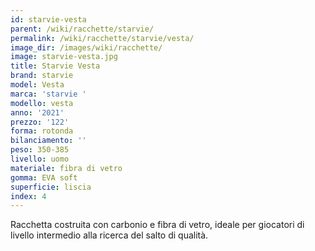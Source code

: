 ```yaml
---
id: starvie-vesta
parent: /wiki/racchette/starvie/
permalink: /wiki/racchette/starvie/vesta/
image_dir: /images/wiki/racchette/
image: starvie-vesta.jpg
title: Starvie Vesta
brand: starvie
model: Vesta
marca: 'starvie '
modello: vesta
anno: '2021'
prezzo: '122'
forma: rotonda
bilanciamento: ''
peso: 350-385
livello: uomo
materiale: fibra di vetro
gomma: EVA soft
superficie: liscia
index: 4
---
```

Racchetta costruita con carbonio e fibra di vetro, ideale per giocatori di livello intermedio alla ricerca del salto di qualità.